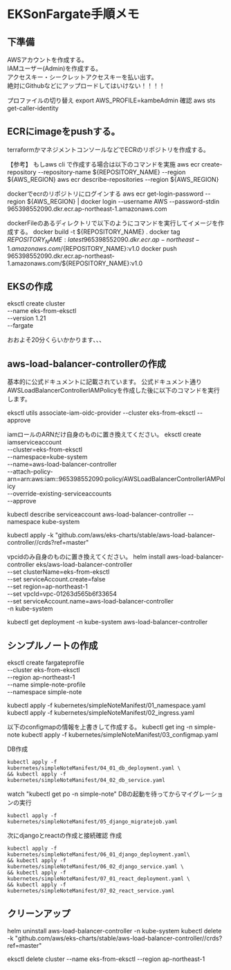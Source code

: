 # EKSonFargate手順メモ

## 下準備
AWSアカウントを作成する。  
IAMユーザー(Admin)を作成する。  
アクセスキー・シークレットアクセスキーを払い出す。  
絶対にGithubなどにアップロードしてはいけない！！！！

プロファイルの切り替え
export AWS_PROFILE=kambeAdmin 
確認
aws sts get-caller-identity  

## ECRにimageをpushする。

terraformかマネジメントコンソールなどでECRのリポジトリを作成する。

【参考】
もしaws cli で作成する場合は以下のコマンドを実施
aws ecr create-repository --repository-name ${REPOSITORY_NAME} --region ${AWS_REGION}
aws ecr describe-repositories --region ${AWS_REGION}

dockerでecrのリポジトリにログインする
aws ecr get-login-password --region ${AWS_REGION} | docker login --username AWS --password-stdin 965398552090.dkr.ecr.ap-northeast-1.amazonaws.com

dockerFileのあるディレクトリで以下のようにコマンドを実行してイメージを作成する。
docker build -t ${REPOSITORY_NAME} .
docker tag ${REPOSITORY_NAME}:latest 965398552090.dkr.ecr.ap-northeast-1.amazonaws.com/${REPOSITORY_NAME}:v1.0
docker push 965398552090.dkr.ecr.ap-northeast-1.amazonaws.com/${REPOSITORY_NAME}:v1.0

## EKSの作成

eksctl create cluster \
  --name eks-from-eksctl \
  --version 1.21 \
  --fargate

おおよそ20分くらいかかります、、、

## aws-load-balancer-controllerの作成

基本的に公式ドキュメントに記載されています。
公式ドキュメント通りAWSLoadBalancerControllerIAMPolicyを作成した後に以下のコマンドを実行します。

eksctl utils associate-iam-oidc-provider --cluster eks-from-eksctl --approve

iamロールのARNだけ自身のものに置き換えてください。
eksctl create iamserviceaccount \
  --cluster=eks-from-eksctl \
  --namespace=kube-system \
  --name=aws-load-balancer-controller \
  --attach-policy-arn=arn:aws:iam::965398552090:policy/AWSLoadBalancerControllerIAMPolicy \
  --override-existing-serviceaccounts \
  --approve

kubectl describe serviceaccount aws-load-balancer-controller --namespace kube-system

kubectl apply -k "github.com/aws/eks-charts/stable/aws-load-balancer-controller//crds?ref=master"

vpcidのみ自身のものに置き換えてください。
helm install aws-load-balancer-controller eks/aws-load-balancer-controller \
    --set clusterName=eks-from-eksctl \
    --set serviceAccount.create=false \
    --set region=ap-northeast-1 \
    --set vpcId=vpc-01263d565b6f33654  \
    --set serviceAccount.name=aws-load-balancer-controller \
    -n kube-system

kubectl get deployment -n kube-system aws-load-balancer-controller

## シンプルノートの作成

eksctl create fargateprofile  \
    --cluster eks-from-eksctl  \
    --region ap-northeast-1  \
    --name simple-note-profile  \
    --namespace simple-note


kubectl apply -f kubernetes/simpleNoteManifest/01_namespace.yaml
kubectl apply -f kubernetes/simpleNoteManifest/02_ingress.yaml


以下のconfigmapの情報を上書きして作成する。
kubectl get ing -n simple-note
kubectl apply -f kubernetes/simpleNoteManifest/03_configmap.yaml

DB作成
```
kubectl apply -f kubernetes/simpleNoteManifest/04_01_db_deployment.yaml \
&& kubectl apply -f kubernetes/simpleNoteManifest/04_02_db_service.yaml
```
watch "kubectl get po -n simple-note"
DBの起動を待ってからマイグレーションの実行
```
kubectl apply -f kubernetes/simpleNoteManifest/05_django_migratejob.yaml
```

次にdjangoとreactの作成と接続確認
作成
```
kubectl apply -f kubernetes/simpleNoteManifest/06_01_django_deployment.yaml\
&& kubectl apply -f kubernetes/simpleNoteManifest/06_02_django_service.yaml \
&& kubectl apply -f kubernetes/simpleNoteManifest/07_01_react_deployment.yaml \
&& kubectl apply -f kubernetes/simpleNoteManifest/07_02_react_service.yaml
```

## クリーンアップ
helm uninstall aws-load-balancer-controller -n kube-system
kubectl delete -k "github.com/aws/eks-charts/stable/aws-load-balancer-controller//crds?ref=master"

eksctl delete cluster --name eks-from-eksctl --region ap-northeast-1